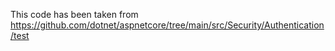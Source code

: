 This code has been taken from https://github.com/dotnet/aspnetcore/tree/main/src/Security/Authentication/test